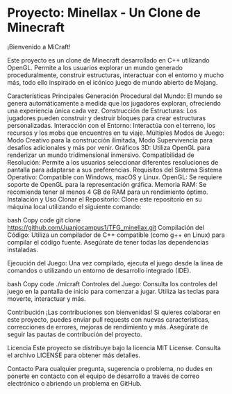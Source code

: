# Proyecto: Minellax - Un Clone de Minecraft
¡Bienvenido a MiCraft!

Este proyecto es un clone de Minecraft desarrollado en C++ utilizando OpenGL. Permite a los usuarios explorar un mundo generado proceduralmente, construir estructuras, interactuar con el entorno y mucho más, todo ello inspirado en el icónico juego de mundo abierto de Mojang.

Características Principales
Generación Procedural del Mundo: El mundo se genera automáticamente a medida que los jugadores exploran, ofreciendo una experiencia única cada vez.
Construcción de Estructuras: Los jugadores pueden construir y destruir bloques para crear estructuras personalizadas.
Interacción con el Entorno: Interactúa con el terreno, los recursos y los mobs que encuentres en tu viaje.
Múltiples Modos de Juego: Modo Creativo para la construcción ilimitada, Modo Supervivencia para desafíos adicionales y más por venir.
Gráficos 3D: Utiliza OpenGL para renderizar un mundo tridimensional inmersivo.
Compatibilidad de Resolución: Permite a los usuarios seleccionar diferentes resoluciones de pantalla para adaptarse a sus preferencias.
Requisitos del Sistema
Sistema Operativo: Compatible con Windows, macOS y Linux.
OpenGL: Se requiere soporte de OpenGL para la representación gráfica.
Memoria RAM: Se recomienda tener al menos 4 GB de RAM para un rendimiento óptimo.
Instalación y Uso
Clonar el Repositorio: Clone este repositorio en su máquina local utilizando el siguiente comando:

bash
Copy code
git clone https://github.com/Juanjocampus1/TFG_minellax.git
Compilación del Código: Utiliza un compilador de C++ compatible (como g++ en Linux) para compilar el código fuente. Asegúrate de tener todas las dependencias instaladas.

Ejecución del Juego: Una vez compilado, ejecuta el juego desde la línea de comandos o utilizando un entorno de desarrollo integrado (IDE).

bash
Copy code
./micraft
Controles del Juego: Consulta los controles del juego en la pantalla de inicio para comenzar a jugar. Utiliza las teclas para moverte, interactuar y más.

Contribución
¡Las contribuciones son bienvenidas! Si quieres colaborar en este proyecto, puedes enviar pull requests con nuevas características, correcciones de errores, mejoras de rendimiento y más. Asegúrate de seguir las pautas de contribución del proyecto.

Licencia
Este proyecto se distribuye bajo la licencia MIT License. Consulta el archivo LICENSE para obtener más detalles.

Contacto
Para cualquier pregunta, sugerencia o problema, no dudes en ponerte en contacto con el equipo de desarrollo a través de correo electrónico o abriendo un problema en GitHub.
